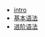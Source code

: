 - [intro](blog/markdown/README.md)
- [基本语法](blog/markdown/basic.md)
- [进阶语法](blog/markdown/advance.md)
